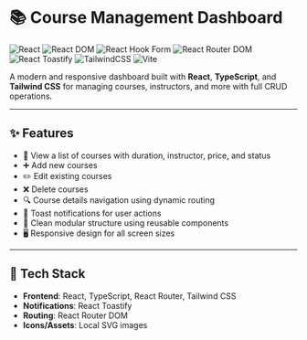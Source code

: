 # 📚 Course Management Dashboard

![React](https://img.shields.io/badge/React-v19.0.0-61DAFB?style=for-the-badge&logo=react)
![React DOM](https://img.shields.io/badge/React%20DOM-v19.0.0-61DAFB?style=for-the-badge&logo=react)
![React Hook Form](https://img.shields.io/badge/React%20Hook%20Form-v7.55.0-EC5990?style=for-the-badge&logo=react)
![React Router DOM](https://img.shields.io/badge/React%20Router%20DOM-v7.5.0-CA4245?style=for-the-badge&logo=react-router)
![React Toastify](https://img.shields.io/badge/React%20Toastify-v11.0.5-FF9F00?style=for-the-badge&logo=react)
![TailwindCSS](https://img.shields.io/badge/TailwindCSS-v4.1.3-06B6D4?style=for-the-badge&logo=tailwindcss)
![Vite](https://img.shields.io/badge/Vite-v4.0.0-646CFF?style=for-the-badge&logo=vite)


A modern and responsive dashboard built with **React**, **TypeScript**, and **Tailwind CSS** for managing courses, instructors, and more with full CRUD operations.

---

## ✨ Features

- 📄 View a list of courses with duration, instructor, price, and status
- ➕ Add new courses
- ✏️ Edit existing courses
- ❌ Delete courses 
- 🔍 Course details navigation using dynamic routing
- 🔔 Toast notifications for user actions
- 🧩 Clean modular structure using reusable components
- 🖥 Responsive design for all screen sizes

---

## 🚀 Tech Stack

- **Frontend**: React, TypeScript, React Router, Tailwind CSS
- **Notifications**: React Toastify
- **Routing**: React Router DOM
- **Icons/Assets**: Local SVG images

